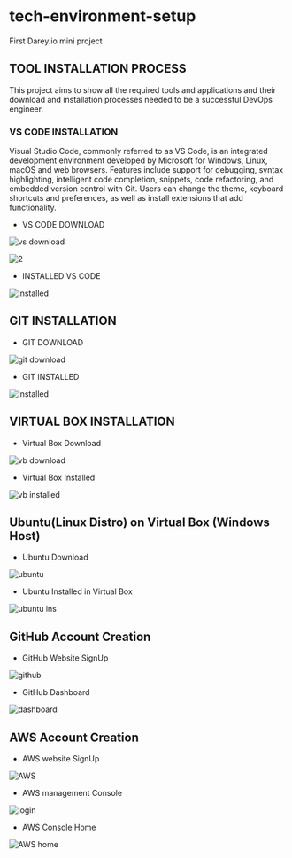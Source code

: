 # tech-environment-setup
First Darey.io mini project

## TOOL INSTALLATION PROCESS
This project aims to show all the required tools and applications and their download and installation processes needed to be a successful DevOps engineer.

### VS CODE INSTALLATION
Visual Studio Code, commonly referred to as VS Code, is an integrated development environment developed by Microsoft for Windows, Linux, macOS and web browsers. Features include support for debugging, syntax highlighting, intelligent code completion, snippets, code refactoring, and embedded version control with Git. Users can change the theme, keyboard shortcuts and preferences, as well as install extensions that add functionality.

- VS CODE DOWNLOAD

![vs download](./img/vs1.png)

![2](./img/vs2.png)

- INSTALLED VS CODE 

![installed](./img/ins.vs.png)

## GIT INSTALLATION
- GIT DOWNLOAD

![git download](./img/git1.png)
- GIT INSTALLED

![installed](./img/git2.png)

## VIRTUAL BOX INSTALLATION
- Virtual Box Download

![vb download](./img/vb1.png)
- Virtual Box Installed

![vb installed](./img/vb%20ins.png)

## Ubuntu(Linux Distro) on Virtual Box (Windows Host)
- Ubuntu Download

![ubuntu](./img/ubuntu.png)
- Ubuntu Installed in Virtual Box

![ubuntu ins](./img/ubuntu2.png)

## GitHub Account Creation
- GitHub Website SignUp

![github](./img/github.png)
- GitHub Dashboard

![dashboard](./img/github1.png)


## AWS Account Creation
- AWS website SignUp

![AWS](./img/aws1.png)

- AWS management Console

![login](./img/aws2.png)

- AWS Console Home

![AWS home](./img/aws3.png)